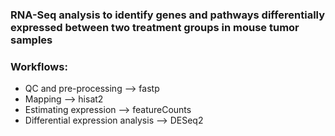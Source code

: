 ### RNA-Seq analysis to identify genes and pathways differentially expressed between two treatment groups in mouse tumor samples

### Workflows:
* QC and pre-processing --> fastp
* Mapping --> hisat2
* Estimating expression --> featureCounts
* Differential expression analysis --> DESeq2

